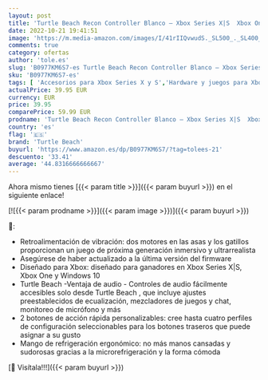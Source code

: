 ```yaml
---
layout: post
title: 'Turtle Beach Recon Controller Blanco – Xbox Series X|S  Xbox One y PC'
date: 2022-10-21 19:41:51
image: 'https://m.media-amazon.com/images/I/41rIIQvwudS._SL500_._SL400_.jpg'
comments: true
category: ofertas
author: 'tole.es'
slug: 'B0977KM6S7-es Turtle Beach Recon Controller Blanco – Xbox Series X|S...'
sku: 'B0977KM6S7-es'
tags: [ 'Accesorios para Xbox Series X y S','Hardware y juegos para Xbox One','Hardware y juegos para Xbox Series X y S','Mandos y controles para Xbox Series X y S','Videojuegos','turtle beach','xbox','🇪🇸', ]
actualPrice: 39.95 EUR
currency: EUR
price: 39.95
comparePrice: 59.99 EUR
prodname: 'Turtle Beach Recon Controller Blanco – Xbox Series X|S  Xbox One y PC'
country: 'es'
flag: '🇪🇸'
brand: 'Turtle Beach'
buyurl: 'https://www.amazon.es/dp/B0977KM6S7/?tag=tolees-21'
descuento: '33.41'
average: '44.8316666666667'
---
```


Ahora mismo tienes [{{< param title >}}]({{< param buyurl >}}) en el siguiente enlace!

[![{{< param prodname >}}]({{< param image >}})]({{< param buyurl >}})

🔎:

- Retroalimentación de vibración: dos motores en las asas y los gatillos proporcionan un juego de próxima generación inmersivo y ultrarrealista
- Asegúrese de haber actualizado a la última versión del firmware
- Diseñado para Xbox: diseñado para ganadores en Xbox Series X|S, Xbox One y Windows 10
- Turtle Beach -Ventaja de audio - Controles de audio fácilmente accesibles solo desde Turtle Beach , que incluye ajustes preestablecidos de ecualización, mezcladores de juegos y chat, monitoreo de micrófono y más
- 2 botones de acción rápida personalizables: cree hasta cuatro perfiles de configuración seleccionables para los botones traseros que puede asignar a su gusto
- Mango de refrigeración ergonómico: no más manos cansadas y sudorosas gracias a la microrefrigeración y la forma cómoda

[🛒 Visítala!!!]({{< param buyurl >}})
